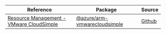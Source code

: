 | Reference | Package | Source |
|---|---|---|
|[Resource Management - VMware CloudSimple](arm-vmwarecloudsimple-readme)|[@azure/arm-vmwarecloudsimple](https://www.npmjs.com/package/@azure/arm-vmwarecloudsimple)|[Github](https://github.com/Azure/azure-sdk-for-js/blob/main/sdk/vmwarecloudsimple/arm-vmwarecloudsimple)|
